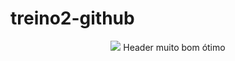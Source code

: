 # treino2-github

<body>

<header>
<img src="https://blog.polipet.com.br/wp-content/uploads/2024/01/pato-445x445.jpeg"/>
<a>Header muito bom ótimo</a>
</header>

</body>